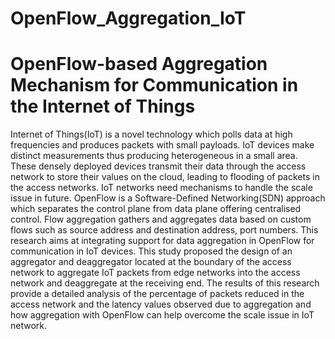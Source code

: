 # OpenFlow_Aggregation_IoT
# OpenFlow-based Aggregation Mechanism for Communication in the Internet of Things

Internet of Things(IoT) is a novel technology which polls data at high frequencies and produces packets with small payloads. IoT devices make distinct measurements
thus producing heterogeneous in a small area. These densely deployed devices transmit their data through the access network to store their values on the cloud, leading to
flooding of packets in the access networks. IoT networks need mechanisms to handle the scale issue in future. OpenFlow is a Software-Defined Networking(SDN) approach
which separates the control plane from data plane offering centralised control. Flow aggregation gathers and aggregates data based on custom flows such as source address
and destination address, port numbers. This research aims at integrating support for data aggregation in OpenFlow for communication in IoT devices. This study proposed
the design of an aggregator and deaggregator located at the boundary of the access network to aggregate IoT packets from edge networks into the access network and
deaggregate at the receiving end. The results of this research provide a detailed analysis of the percentage of packets reduced in the access network and the latency values
observed due to aggregation and how aggregation with OpenFlow can help overcome the scale issue in IoT network.

